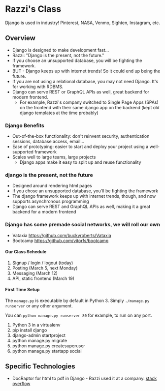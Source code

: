 # Razzi's Class

Django is used in industry! Pinterest, NASA, Venmo, Sighten, Instagram, etc.

## Overview

- Django is designed to make development fast...
- Razzi: "Django is the present, not the future."
- If you choose an unsupported database, you will be fighting the framework.
- BUT - Django keeps up with internet trends! So it could end up being the future.
- If you are not using a relational database, you may not need Django. It's for working with RDBMS.
- Django can serve REST or GraphQL APIs as well, great backend for modern frontend.
    - For example, Razzi's company switched to Single Page Apps (SPAs) on the frontend with their same django app on the backend (kept old django templates at the time probably)


### Django Benefits

- Out-of-the-box functionality: don't reinvent security, authentication sessions, database access, email...
- Ease of prototyping: easier to start and deploy your project using a well-supported framework
- Scales well to large teams, large projects
    - Django apps make it easy to split up and reuse functionality


### django is the present, not the future

- Designed around rendering html pages
- If you chose an unsupported database, you'll be fighting the framework
- The django framework keeps up with internet trends, though, and now supports asynchronous programming
- Django can serve REST and GraphQL APIs as well, making it a great backend for a modern frontend 


### Django has some premade social networks, we will roll our own
- Vataxia https://github.com/buckyroberts/Vataxia
- Bootcamp https://github.com/vitorfs/bootcamp


#### Our Class Schedule

1. Signup / login / logout (today)
1. Posting (March 5, next Monday)
1. Messaging (March 12)
1. API, static frontend (March 19)


#### First Time Setup

The `manage.py` is executable by default in Python 3.  Simply `./manage.py runserver` or any other argument.

You can `python manage.py runserver 80` for example, to run on any port.

1. Python 3 in a virtualenv
1. pip install django
1. django-admin startproject
1. python manage.py migrate
1. python manage.py createsuperuser
1. python manage.py startapp social


## Specific Technologies

- DocRaptor for html to pdf in Django - Razzi used it at a company. [stack overflow](https://stackoverflow.com/questions/22247595/generate-pdf-with-docraptor-in-django)



